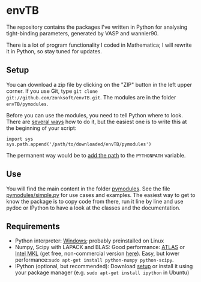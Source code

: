 envTB
=====

The repository contains the packages I've written in Python
for analysing tight-binding parameters, generated by VASP and wannier90.

There is a lot of program functionality I coded in Mathematica; I will
rewrite it in Python, so stay tuned for updates.

Setup
-----

You can download a zip file by clicking on the "ZIP" button in the left upper corner.
If you use Git, type `git clone git://github.com/zonksoft/envTB.git`. The modules are
in the folder `envTB/pymodules`.

Before you can use the modules, you need to tell Python where to look. There are 
[several ways](http://docs.python.org/tutorial/modules.html#the-module-search-path) how to do it,
but the easiest one is to write this at the beginning of your script:

    import sys
    sys.path.append('/path/to/downloaded/envTB/pymodules')
  
The permanent way would be to [add the path](http://stackoverflow.com/a/3402176) 
to the `PYTHONPATH` variable.

Use
---

You will find the main content in the folder 
[pymodules](https://github.com/zonksoft/envTB/tree/master/pymodules). 
See the file 
[pymodules/simple.py](https://github.com/zonksoft/envTB/blob/master/pymodules/simple.py) 
for use cases and examples. The easiest way to get to know the package is 
to copy code from there, run it line by line and use pydoc or IPython to have 
a look at the classes and the documentation.


Requirements
------------

* Python interpreter: [Windows](http://www.python.org/getit/windows/); probably preinstalled on Linux
* Numpy, Scipy with LAPACK and BLAS: Good performance: 
  [ATLAS](http://www.scipy.org/Installing_SciPy/Linux#head-bfec1665faa2c3686b5b56162bb2ddc36c47a9ba) 
  or [Intel MKL](http://software.intel.com/en-us/articles/numpy-scipy-with-mkl) 
  (get free, non-commercial version [here](http://software.intel.com/en-us/non-commercial-software-development)).
  Easy, but lower performance:`sudo apt-get install python-numpy python-scipy`.
* IPython (optional, but recommended): Download [setup](http://ipython.org/download.html) or install it
  using your package manager (e.g. `sudo apt-get install ipython` in Ubuntu)